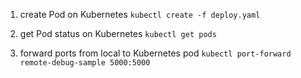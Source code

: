 1. create Pod on Kubernetes
```kubectl create -f deploy.yaml```

2. get Pod status on Kubernetes
```kubectl get pods```

3. forward ports from local to Kubernetes pod
```kubectl port-forward remote-debug-sample 5000:5000```